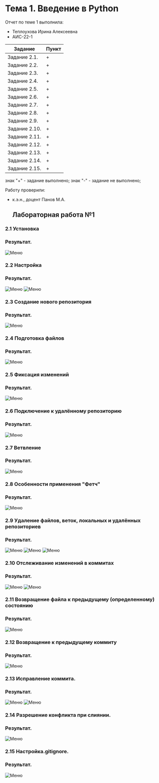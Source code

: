 # Тема 1. Введение в Python
Отчет по теме 1 выполнила:
- Теплоухова Ирина Алексеевна
- АИС-22-1


| Задание | Пункт |
| ------------- | ------------- | 
| Задание 2.1. | + | 
| Задание 2.2. | + | 
| Задание 2.3. | + | 
| Задание 2.4. | + | 
| Задание 2.5. | + | 
| Задание 2.6. | + | 
| Задание 2.7. | + | 
| Задание 2.8. | + | 
| Задание 2.9. | + | 
| Задание 2.10. | + | 
| Задание 2.11. | + | 
| Задание 2.12. | + | 
| Задание 2.13. | + | 
| Задание 2.14. | + | 
| Задание 2.15. | + | 

знак "+" - задание выполнено; знак "-" - задание не выполнено;

Работу проверили:
- к.э.н., доцент Панов М.А.

  ## Лабораторная работа №1
### 2.1 Установка

### Результат.
![Меню](https://github.com/tplxv/hh/blob/%D1%84%D0%BE%D1%82%D0%BE/%D0%A0%D0%B8%D1%81%D1%83%D0%BD%D0%BE%D0%BA1.png)

### 2.2 Настройка

### Результат.
![Меню](https://github.com/tplxv/hh/blob/%D1%84%D0%BE%D1%82%D0%BE/%D0%A0%D0%B8%D1%81%D1%83%D0%BD%D0%BE%D0%BA2.png)
![Меню](https://github.com/tplxv/hh/blob/%D1%84%D0%BE%D1%82%D0%BE/%D0%A0%D0%B8%D1%81%D1%83%D0%BD%D0%BE%D0%BA3.png)

### 2.3 Создание нового репозитория

### Результат.
![Меню](https://github.com/tplxv/hh/blob/%D1%84%D0%BE%D1%82%D0%BE/%D0%A0%D0%B8%D1%81%D1%83%D0%BD%D0%BE%D0%BA4.png)

### 2.4 Подготовка файлов

### Результат.
![Меню](https://github.com/tplxv/hh/blob/%D1%84%D0%BE%D1%82%D0%BE/%D0%A0%D0%B8%D1%81%D1%83%D0%BD%D0%BE%D0%BA5.png)

### 2.5 Фиксация изменений

### Результат.
![Меню](https://github.com/tplxv/hh/blob/%D1%84%D0%BE%D1%82%D0%BE/%D0%A0%D0%B8%D1%81%D1%83%D0%BD%D0%BE%D0%BA6.png)

### 2.6 Подключение к удалённому репозиторию

### Результат.
![Меню](https://github.com/tplxv/hh/blob/%D1%84%D0%BE%D1%82%D0%BE/%D0%A0%D0%B8%D1%81%D1%83%D0%BD%D0%BE%D0%BA7.png)

### 2.7 Ветвление

### Результат.
![Меню](https://github.com/tplxv/hh/blob/%D1%84%D0%BE%D1%82%D0%BE/%D0%A0%D0%B8%D1%81%D1%83%D0%BD%D0%BE%D0%BA8.png)

### 2.8 Особенности применения "Фетч"

### Результат.
![Меню](https://github.com/tplxv/hh/blob/%D1%84%D0%BE%D1%82%D0%BE/%D0%A0%D0%B8%D1%81%D1%83%D0%BD%D0%BE%D0%BA9.png)

### 2.9 Удаление файлов, веток, локальных и удалённых репозиториев

### Результат.
![Меню](https://github.com/tplxv/hh/blob/%D1%84%D0%BE%D1%82%D0%BE/%D0%A0%D0%B8%D1%81%D1%83%D0%BD%D0%BE%D0%BA10.png)
![Меню](https://github.com/tplxv/hh/blob/%D1%84%D0%BE%D1%82%D0%BE/%D0%A0%D0%B8%D1%81%D1%83%D0%BD%D0%BE%D0%BA11.png)
![Меню](https://github.com/tplxv/hh/blob/%D1%84%D0%BE%D1%82%D0%BE/%D0%A0%D0%B8%D1%81%D1%83%D0%BD%D0%BE%D0%BA12.png)

### 2.10 Отслеживание изменений в коммитах

### Результат.
![Меню](https://github.com/tplxv/hh/blob/%D1%84%D0%BE%D1%82%D0%BE/%D0%A0%D0%B8%D1%81%D1%83%D0%BD%D0%BE%D0%BA13.png)
![Меню](https://github.com/tplxv/hh/blob/%D1%84%D0%BE%D1%82%D0%BE/%D0%A0%D0%B8%D1%81%D1%83%D0%BD%D0%BE%D0%BA14.png)

### 2.11 Возвращение файла к предыдущему (определенному) состоянию

### Результат.
![Меню](https://github.com/tplxv/hh/blob/%D1%84%D0%BE%D1%82%D0%BE/%D0%A0%D0%B8%D1%81%D1%83%D0%BD%D0%BE%D0%BA15.png)

### 2.12 Возвращение к предыдущему коммиту

### Результат.
![Меню](https://github.com/tplxv/hh/blob/%D1%84%D0%BE%D1%82%D0%BE/%D0%A0%D0%B8%D1%81%D1%83%D0%BD%D0%BE%D0%BA16.png)

### 2.13 Исправление коммита.

### Результат.
![Меню](https://github.com/tplxv/hh/blob/%D1%84%D0%BE%D1%82%D0%BE/%D0%A0%D0%B8%D1%81%D1%83%D0%BD%D0%BE%D0%BA17.png)
![Меню](https://github.com/tplxv/hh/blob/%D1%84%D0%BE%D1%82%D0%BE/%D0%A0%D0%B8%D1%81%D1%83%D0%BD%D0%BE%D0%BA18.png)

### 2.14 Разрешение конфликта при слиянии.

### Результат.
![Меню](https://github.com/tplxv/hh/blob/%D1%84%D0%BE%D1%82%D0%BE/%D0%A0%D0%B8%D1%81%D1%83%D0%BD%D0%BE%D0%BA19.png)

### 2.15 Настройка.gitignore.

### Результат.
![Меню](https://github.com/tplxv/hh/blob/%D1%84%D0%BE%D1%82%D0%BE/%D0%A0%D0%B8%D1%81%D1%83%D0%BD%D0%BE%D0%BA20.png)
